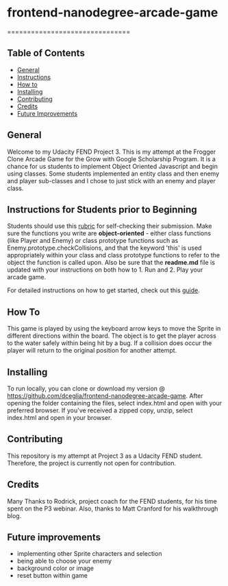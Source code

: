 # frontend-nanodegree-arcade-game
===============================

## Table of Contents

* [General](#general)
* [Instructions](#instructions)
* [How to](#howto)
* [Installing](#installing)
* [Contributing](#contributing)
* [Credits](#credits)
* [Future Improvements](#improvements)

## General

Welcome to my Udacity FEND Project 3. This is my attempt at the Frogger Clone Arcade Game for the Grow with Google Scholarship Program. It is a chance for us students to implement Object Oriented Javascript and begin using classes. Some students implemented an entity class and then enemy and player sub-classes and I chose to just stick with an enemy and player class.

## Instructions for Students prior to Beginning

Students should use this [rubric](https://review.udacity.com/#!/projects/2696458597/rubric) for self-checking their submission. Make sure the functions you write are **object-oriented** - either class functions (like Player and Enemy) or class prototype functions such as Enemy.prototype.checkCollisions, and that the keyword 'this' is used appropriately within your class and class prototype functions to refer to the object the function is called upon. Also be sure that the **readme.md** file is updated with your instructions on both how to 1. Run and 2. Play your arcade game.

For detailed instructions on how to get started, check out this [guide](https://docs.google.com/document/d/1v01aScPjSWCCWQLIpFqvg3-vXLH2e8_SZQKC8jNO0Dc/pub?embedded=true).

## How To

This game is played by using the keyboard arrow keys to move the Sprite in different directions within the board. The object is to get the player across to the water safely within being hit by a bug. If a collision does occur the player will return to the original position for another attempt.

## Installing

To run locally, you can clone or download my version @ https://github.com/dceglia/frontend-nanodegree-arcade-game. After opening the folder containing the files, select index.html and open with your preferred browser. If you've received a zipped copy, unzip, select index.html and open in your browser.

## Contributing

This repository is my attempt at Project 3 as a Udacity FEND student. Therefore, the project is currently not open for contribution.

## Credits

Many Thanks to Rodrick, project coach for the FEND students, for his time spent on the P3 webinar. Also, thanks to Matt Cranford for his walkthrough blog.

## Future improvements

- implementing other Sprite characters and selection
- being able to choose your enemy
- background color or image
- reset button within game